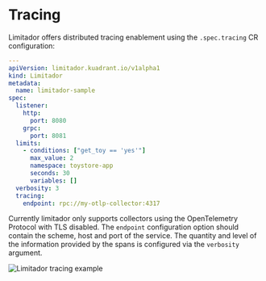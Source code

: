 # Tracing

Limitador offers distributed tracing enablement using the `.spec.tracing` CR configuration:

```yaml
---
apiVersion: limitador.kuadrant.io/v1alpha1
kind: Limitador
metadata:
  name: limitador-sample
spec:
  listener:
    http:
      port: 8080
    grpc:
      port: 8081
  limits:
    - conditions: ["get_toy == 'yes'"]
      max_value: 2
      namespace: toystore-app
      seconds: 30
      variables: []
  verbosity: 3
  tracing:
    endpoint: rpc://my-otlp-collector:4317
```

Currently limitador only supports collectors using the OpenTelemetry Protocol with TLS disabled. The `endpoint` configuration option should contain the scheme, host and port of the service. The quantity and level of the information provided by the spans is configured via the `verbosity` argument.

![Limitador tracing example](https://github.com/Kuadrant/limitador-operator/assets/6575004/7bdc7c17-37a5-4dfe-ac56-432efa1070c4)
